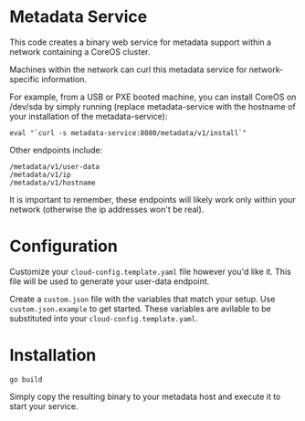 Metadata Service
================

This code creates a binary web service for metadata support within a network containing a CoreOS cluster.

Machines within the network can curl this metadata service for network-specific information.

For example, from a USB or PXE booted machine, you can install CoreOS on /dev/sda by simply running (replace metadata-service with the hostname of your installation of the metadata-service):

```
eval "`curl -s metadata-service:8080/metadata/v1/install`"
```

Other endpoints include:

```
/metadata/v1/user-data
/metadata/v1/ip
/metadata/v1/hostname
```

It is important to remember, these endpoints will likely work only within your network (otherwise the ip addresses won't be real). 


Configuration
=============
Customize your `cloud-config.template.yaml` file however you'd like it. This file will be used to generate your user-data endpoint.

Create a `custom.json` file with the variables that match your setup. Use `custom.json.example` to get started. These variables are avilable to be substituted into your `cloud-config.template.yaml`.

Installation
============
```
go build
```

Simply copy the resulting binary to your metadata host and execute it to start your service.


